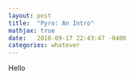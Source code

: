 ```yaml
---
layout: post
title:  "Pyro: An Intro"
mathjax: true
date:   2018-09-17 22:43:47 -0400
categories: whatever
---
```


Hello











